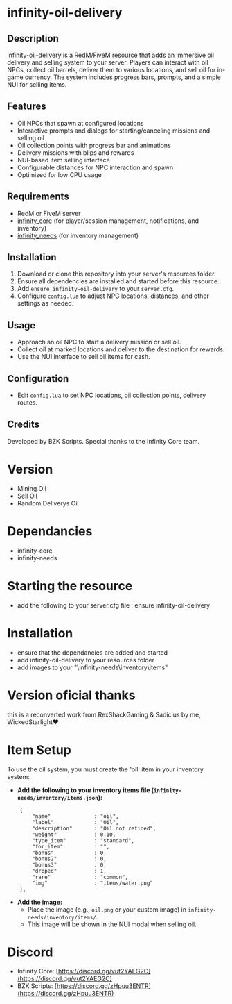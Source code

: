 # infinity-oil-delivery

## Description
infinity-oil-delivery is a RedM/FiveM resource that adds an immersive oil delivery and selling system to your server. Players can interact with oil NPCs, collect oil barrels, deliver them to various locations, and sell oil for in-game currency. The system includes progress bars, prompts, and a simple NUI for selling items.

## Features
- Oil NPCs that spawn at configured locations
- Interactive prompts and dialogs for starting/canceling missions and selling oil
- Oil collection points with progress bar and animations
- Delivery missions with blips and rewards
- NUI-based item selling interface
- Configurable distances for NPC interaction and spawn
- Optimized for low CPU usage

## Requirements
- RedM or FiveM server
- [infinity_core](https://github.com/Infinity-Core/infinity_core) (for player/session management, notifications, and inventory)
- [infinity_needs](https://github.com/Infinity-Core/infinity_needs) (for inventory management)

## Installation
1. Download or clone this repository into your server's resources folder.
2. Ensure all dependencies are installed and started before this resource.
3. Add `ensure infinity-oil-delivery` to your `server.cfg`.
4. Configure `config.lua` to adjust NPC locations, distances, and other settings as needed.

## Usage
- Approach an oil NPC to start a delivery mission or sell oil.
- Collect oil at marked locations and deliver to the destination for rewards.
- Use the NUI interface to sell oil items for cash.

## Configuration
- Edit `config.lua` to set NPC locations, oil collection points, delivery routes.

## Credits
Developed by BZK Scripts. Special thanks to the Infinity Core team.

# Version
- Mining Oil
- Sell Oil
- Random Deliverys Oil

# Dependancies
- infinity-core
- infinity-needs

# Starting the resource
- add the following to your server.cfg file : ensure infinity-oil-delivery

# Installation
- ensure that the dependancies are added and started
- add infinity-oil-delivery to your resources folder
- add images to your "\infinity-needs\inventory\items"
# Version oficial thanks
this is a reconverted work from RexShackGaming & Sadicius by me, WickedStarlight♥

# Item Setup
To use the oil system, you must create the 'oil' item in your inventory system:

- **Add the following to your inventory items file (`infinity-needs/inventory/items.json`):**

```
    {
        "name"              : "oil",
        "label"             : "Oil",
        "description"       : "Oil not refined",
        "weight"            : 0.10,
        "type_item"         : "standard",
        "for_item"          : "",
        "bonus"             : 0,
        "bonus2"            : 0,
        "bonus3"            : 0, 
        "droped"            : 1,
        "rare"              : "common",
        "img"               : "items/water.png"
    },
```

- **Add the image:**
  - Place the image (e.g., `oil.png` or your custom image) in `infinity-needs/inventory/items/`.
  - This image will be shown in the NUI modal when selling oil.

# Discord
- Infinity Core: [https://discord.gg/vut2YAEG2C](https://discord.gg/vut2YAEG2C)
- BZK Scripts: [https://discord.gg/zHpuu3ENTR](https://discord.gg/zHpuu3ENTR)
